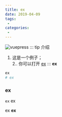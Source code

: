 ```yaml
---
title: ex
date: 2019-04-09
tags:
 - 
categories:
 - 
---
```


![vuepress](https://img.shields.io/badge/vuepress-0.14.8-brightgreen.svg)
::: tip 介绍
1. 这是一个例子；<br>
2.. 你可以打开 [ex](ex)
:::
**ex**
```bash
ex
# ex
```
### ex

`ex` ex

ex **ex**

